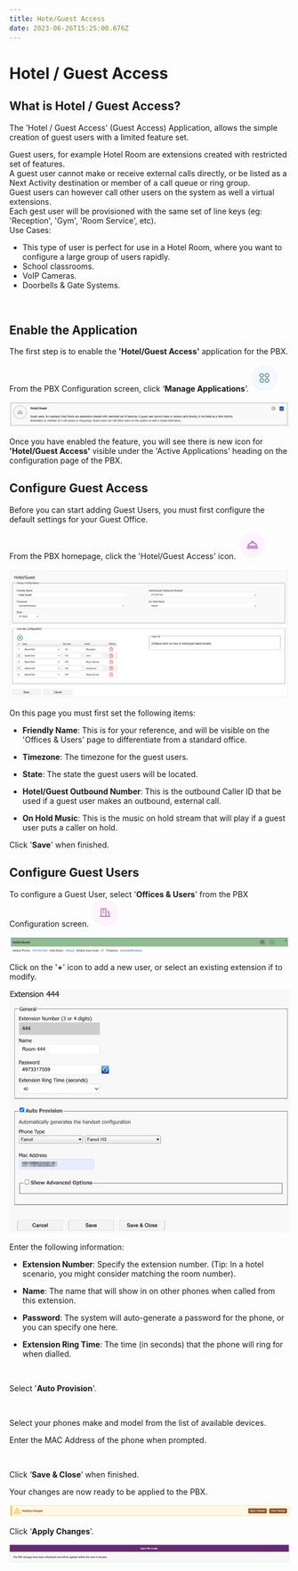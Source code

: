 ```yaml
---
title: Hote/Guest Access
date: 2023-06-26T15:25:00.676Z
---
```

# Hotel / Guest Access

## What is Hotel / Guest Access? 

The 'Hotel / Guest Access' (Guest Access) Application, allows the simple creation of guest users with a limited feature set.


Guest users, for example Hotel Room are extensions created with restricted set of features.<br>
A guest user cannot make or receive external calls directly, or be listed as a Next Activity destination or member of a call queue or ring group. <br>
Guest users can however call other users on the system as well a virtual extensions.
<br>
Each gest user will be provisioned with the same set of line keys (eg: 'Reception', 'Gym', 'Room Service', etc).
<br>
Use Cases: 
  - This type of user is perfect for use in a Hotel Room, where you want to configure a large group of users rapidly.
  - School classrooms.
  - VoIP Cameras.
  - Doorbells & Gate Systems.
<br>


## Enable the Application

The first step is to enable the **'Hotel/Guest Access'** application for the PBX.

From the PBX Configuration screen, click ‘**Manage Applications**’. <img src="../../images/applications_icon.png" alt="applications icon" title="applications icon" height="50px"/>

<img style="width: 800px; height: auto;" src="../../images/hotel_1.png">

Once you have enabled the feature, you will see there is new icon for **'Hotel/Guest Access'** visible under the 'Active Applications' heading on the configuration page of the PBX.


## Configure Guest Access

Before you can start adding Guest Users, you must first configure the default settings for your Guest Office.

From the PBX homepage, click the 'Hotel/Guest Access' icon. <img style="width:50px; height: auto;" src="../../images/hotel_2.png">

<img style="width: auto; height: auto;" src="../../images/hotel_3.png">

On this page you must first set the following items:

* **Friendly Name**:  This is for your reference, and will be visible on the 'Offices & Users' page to differentiate from a standard office.
  
* **Timezone**: The timezone for the guest users.

* **State**: The state the guest users will be located.

* **Hotel/Guest Outbound Number**: This is the outbound Caller ID that be used if a guest user makes an outbound, external call.

* **On Hold Music**: This is the music on hold stream that will play if a guest user puts a caller on hold.

Click '**Save**' when finished.

## Configure Guest Users

To configure a Guest User, select '**Offices & Users**'  from the PBX Configuration screen. <img src="../../images/icon_officesandusers.png" alt="offices & users icon" title="offices & users icon" height="50px"/>

<img style="width: auto; height: auto;" src="../../images/hotel_4.png">

Click on the '**+**' icon to add a new user, or select an existing extension if to modify.

<img style="width: auto; height: auto;" src="../../images/hotel_5.png">

Enter the following information: 

* **Extension Number**: Specify the extension number. (Tip: In a hotel scenario, you might consider matching the room number).
  
* **Name**: The name that will show in on other phones when called from this extension.

* **Password**: The system will auto-generate a password for the phone, or you can specify one here. 
  
* **Extension Ring Time**: The time (in seconds) that the phone will ring for when dialled.
<br>

Select '**Auto Provision**'.

<br>

Select your phones make and model from the list of available devices.

Enter the MAC Address of the phone when prompted.

<br>

Click ‘**Save & Close**’ when finished. 

Your changes are now ready to be applied to the PBX.

<img src="../../images/apply_changes.png" alt="pending changes" title="pending changes"/>

Click ‘**Apply Changes**’.

<img src="../../images/ember_apply_changes_scheduled.png" alt="applied changes" title="applied changes"/>




